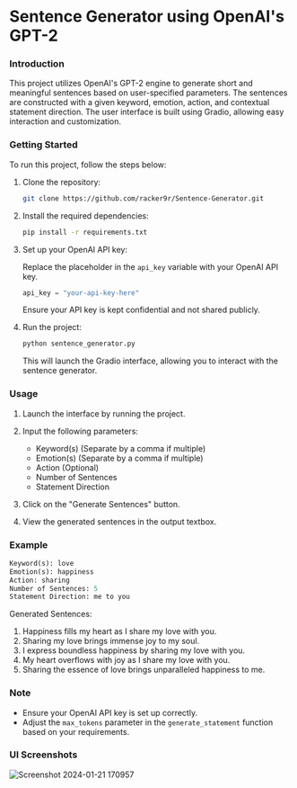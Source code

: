 # Sentence Generator using OpenAI's GPT-2

### Introduction

This project utilizes OpenAI's GPT-2 engine to generate short and meaningful sentences based on user-specified parameters. The sentences are constructed with a given keyword, emotion, action, and contextual statement direction. The user interface is built using Gradio, allowing easy interaction and customization.

### Getting Started

To run this project, follow the steps below:

1. Clone the repository:

   ```bash
   git clone https://github.com/racker9r/Sentence-Generator.git
   ```

2. Install the required dependencies:

   ```bash
   pip install -r requirements.txt
   ```

3. Set up your OpenAI API key:

   Replace the placeholder in the `api_key` variable with your OpenAI API key.

   ```python
   api_key = "your-api-key-here"
   ```

   Ensure your API key is kept confidential and not shared publicly.

4. Run the project:

   ```bash
   python sentence_generator.py
   ```

   This will launch the Gradio interface, allowing you to interact with the sentence generator.

### Usage

1. Launch the interface by running the project.

2. Input the following parameters:

   - Keyword(s) (Separate by a comma if multiple)
   - Emotion(s) (Separate by a comma if multiple)
   - Action (Optional)
   - Number of Sentences
   - Statement Direction

3. Click on the "Generate Sentences" button.

4. View the generated sentences in the output textbox.

### Example

```python
Keyword(s): love
Emotion(s): happiness
Action: sharing
Number of Sentences: 5
Statement Direction: me to you
```

Generated Sentences:
1. Happiness fills my heart as I share my love with you.
2. Sharing my love brings immense joy to my soul.
3. I express boundless happiness by sharing my love with you.
4. My heart overflows with joy as I share my love with you.
5. Sharing the essence of love brings unparalleled happiness to me.

### Note

- Ensure your OpenAI API key is set up correctly.
- Adjust the `max_tokens` parameter in the `generate_statement` function based on your requirements.


### UI Screenshots
![Screenshot 2024-01-21 170957](https://github.com/racker9r/Sentence-Generator/assets/111962760/a6a127cb-c255-4eec-8f38-947a0ba51c2f)
